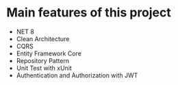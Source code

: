 # Main features of this project

- NET 8
- Clean Architecture
- CQRS
- Entity Framework Core
- Repository Pattern
- Unit Test with xUnit
- Authentication and Authorization with JWT
